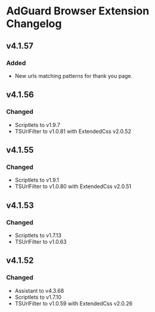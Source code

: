 # AdGuard Browser Extension Changelog

## v4.1.57

### Added

* New urls matching patterns for thank you page.

## v4.1.56

### Changed

* Scriptlets to v1.9.7
* TSUrlFilter to v1.0.81 with ExtendedCss v2.0.52


## v4.1.55

### Changed

* Scriptlets to v1.9.1
* TSUrlFilter to v1.0.80 with ExtendedCss v2.0.51


## v4.1.53

### Changed

* Scriptlets to v1.7.13
* TSUrlFilter to v1.0.63


## v4.1.52

### Changed

* Assistant to v4.3.68
* Scriptlets to v1.7.10
* TSUrlFilter to v1.0.59 with ExtendedCss v2.0.26
